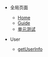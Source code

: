 - 全局页面
  - [Home](/)
  - [Guide](guide.md)
  - [单元测试](unittest.md)
- User

  - [getUserInfo](user/getUserInfo.md)